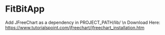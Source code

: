 # FitBitApp

Add JFreeChart as a dependency in PROJECT_PATH/lib/  \n
  Download Here: https://www.tutorialspoint.com/jfreechart/jfreechart_installation.htm
